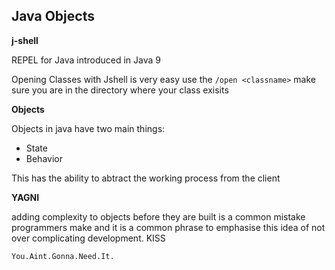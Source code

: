 ## Java Objects

**j-shell**

REPEL for Java introduced in Java 9

Opening Classes with Jshell is very easy use the `/open <classname>` make sure you are in the directory where your class exisits

**Objects**

Objects in java have two main things: 
* State
* Behavior

This has the ability to abtract the working process from the client

**YAGNI**

adding complexity to objects before they are built is a common mistake programmers make and it is a common phrase to emphasise this idea of not over complicating development. KISS

`You.Aint.Gonna.Need.It.`